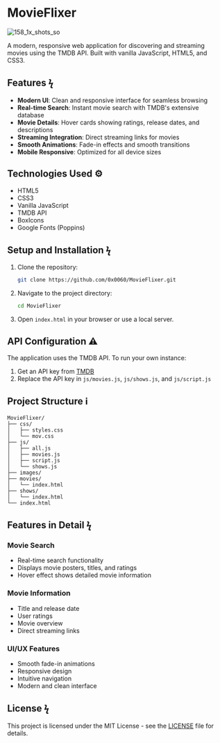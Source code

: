 # MovieFlixer

![158_1x_shots_so](https://github.com/user-attachments/assets/cfcea357-8438-4a88-a0b1-6d540df9cee6)


A modern, responsive web application for discovering and streaming movies using the TMDB API. Built with vanilla JavaScript, HTML5, and CSS3.


## Features ϟ

- **Modern UI**: Clean and responsive interface for seamless browsing
- **Real-time Search**: Instant movie search with TMDB's extensive database
- **Movie Details**: Hover cards showing ratings, release dates, and descriptions
- **Streaming Integration**: Direct streaming links for movies
- **Smooth Animations**: Fade-in effects and smooth transitions
- **Mobile Responsive**: Optimized for all device sizes

## Technologies Used ⚙

- HTML5
- CSS3
- Vanilla JavaScript
- TMDB API
- BoxIcons
- Google Fonts (Poppins)

## Setup and Installation ϟ

1. Clone the repository:
   ```bash
   git clone https://github.com/0x0060/MovieFlixer.git
   ```

2. Navigate to the project directory:
   ```bash
   cd MovieFlixer
   ```

3. Open `index.html` in your browser or use a local server.

## API Configuration ⚠

The application uses the TMDB API. To run your own instance:

1. Get an API key from [TMDB](https://www.themoviedb.org/documentation/api)
2. Replace the API key in `js/movies.js`, `js/shows.js`, and `js/script.js`

## Project Structure ℹ

```
MovieFlixer/
├── css/
│   ├── styles.css
│   └── mov.css
├── js/
│   ├── all.js
│   ├── movies.js
│   ├── script.js
│   └── shows.js
├── images/
├── movies/
│   └── index.html
├── shows/
│   └── index.html
└── index.html
```

## Features in Detail ϟ

### Movie Search
- Real-time search functionality
- Displays movie posters, titles, and ratings
- Hover effect shows detailed movie information

### Movie Information
- Title and release date
- User ratings
- Movie overview
- Direct streaming links

### UI/UX Features
- Smooth fade-in animations
- Responsive design
- Intuitive navigation
- Modern and clean interface

## License ϟ

This project is licensed under the MIT License - see the [LICENSE](LICENSE) file for details.
